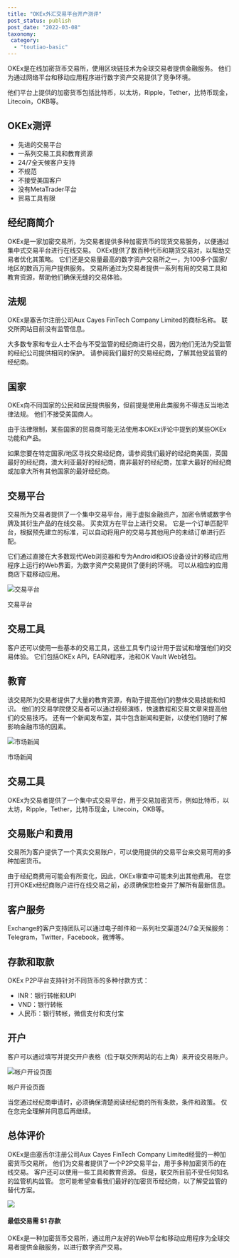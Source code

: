 ```yaml
---
title: "OKEx外汇交易平台开户测评"
post_status: publish
post_date: "2022-03-08"
taxonomy:
 category: 
  - "toutiao-basic"
---
```


OKEx是在线加密货币交易所，使用区块链技术为全球交易者提供金融服务。 他们为通过网络平台和移动应用程序进行数字资产交易提供了竞争环境。

他们平台上提供的加密货币包括比特币，以太坊，Ripple，Tether，比特币现金，Litecoin，OKB等。

## OKEx测评
- 先进的交易平台
- 一系列交易工具和教育资源
- 24/7全天候客户支持
- 不规范
- 不接受美国客户
- 没有MetaTrader平台
- 贸易工具有限


## 经纪商简介

OKEx是一家加密交易所，为交易者提供多种加密货币的现货交易服务，以便通过集中式交易平台进行在线交易。 OKEx提供了数百种代币和期货交易对，以帮助交易者优化其策略。 它们还是交易量最高的数字资产交易所之一，为100多个国家/地区的数百万用户提供服务。 交易所通过为交易者提供一系列有用的交易工具和教育资源，帮助他们确保无缝的交易体验。

## 法规

OKEx是塞舌尔注册公司Aux Cayes FinTech Company Limited的商标名称。 联交所网站目前没有监管信息。

大多数专家和专业人士不会与不受监管的经纪商进行交易，因为他们无法为受监管的经纪公司提供相同的保护。 请参阅我们最好的交易经纪商，了解其他受监管的经纪商。

## 国家

OKEx向不同国家的公民和居民提供服务，但前提是使用此类服务​​不得违反当地法律法规。 他们不接受美国商人。

由于法律限制，某些国家的贸易商可能无法使用本OKEx评论中提到的某些OKEx功能和产品。

如果您要在特定国家/地区寻找交易经纪商，请参阅我们最好的经纪商美国，英国最好的经纪商，澳大利亚最好的经纪商，南非最好的经纪商，加拿大最好的经纪商或加拿大所有其他国家的最好经纪商。

## 交易平台

交易所为交易者提供了一个集中交易平台，用于虚拟金融资产，加密令牌或数字令牌及其衍生产品的在线交易。 买卖双方在平台上进行交易。 它是一个订单匹配平台，根据预先建立的标准，可以自动将用户的交易与其他用户的未结订单进行匹配。

它们通过直接在大多数现代Web浏览器和专为Android和iOS设备设计的移动应用程序上运行的Web界面，为数字资产交易提供了便利的环境。 可以从相应的应用商店下载移动应用。

![交易平台](https://cdn.fendou.la/funstoutiao/2020/11/OKEx-Review-Trading-Platform--890x1024.jpg "交易平台")

交易平台

## 交易工具

客户还可以使用一些基本的交易工具，这些工具专门设计用于尝试和增强他们的交易体验。 它们包括OKEx API，EARN程序，池和OK Vault Web钱包。

## 教育

该交易所为交易者提供了大量的教育资源，有助于提高他们的整体交易技能和知识。 他们的交易学院使交易者可以通过视频演练，快速教程和交易文章来提高他们的交易技巧。 还有一个新闻发布室，其中包含新闻和更新，以使他们随时了解影响金融市场的因素。

![市场新闻](https://cdn.fendou.la/funstoutiao/2020/11/OKEx-Review-News.jpg "市场新闻")

市场新闻

## 交易工具

OKEx为交易者提供了一个集中式交易平台，用于交易加密货币，例如比特币，以太坊，Ripple，Tether，比特币现金，Litecoin，OKB等。

## 交易账户和费用

交易所为客户提供了一个真实交易账户，可以使用提供的交易平台来交易可用的多种加密货币。

由于经纪商费用可能会有所变化，因此，OKEx审查中可能未列出其他费用。 在您打开OKEx经纪商账户进行在线交易之前，必须确保您检查并了解所有最新信息。

## 客户服务

Exchange的客户支持团队可以通过电子邮件和一系列社交渠道24/7全天候服务：Telegram，Twitter，Facebook，微博等。

## 存款和取款

OKEx P2P平台支持针对不同货币的多种付款方式：
- INR：银行转帐和UPI
- VND：银行转帐
- 人民币：银行转帐，微信支付和支付宝

## 开户

客户可以通过填写并提交开户表格（位于联交所网站的右上角）来开设交易账户。

![帐户开设页面](https://cdn.fendou.la/funstoutiao/2020/11/OKEx-Review-Account-Opening-Page.jpg "帐户开设页面")

帐户开设页面

当您通过经纪商申请时，必须确保清楚阅读经纪商的所有条款，条件和政策。 仅在您完全理解并同意后再继续。

## 总体评价

OKEx是由塞舌尔注册公司Aux Cayes FinTech Company Limited经营的一种加密货币交易所。 他们为交易者提供了一个P2P交易平台，用于多种加密货币的在线交易。 客户还可以使用一些工具和教育资源。 但是，联交所目前不受任何知名的监管机构监管。 您可能希望查看我们最好的加密货币经纪商，以了解受监管的替代方案。

![](https://cdn.fendou.la/funstoutiao/2020/11/OKEx-Logo.png)

#### 最低交易需 $1 存款

OKEx是一种加密货币交易所，通过用户友好的Web平台和移动应用程序为全球交易者提供金融服务，以进行数字资产交易。
